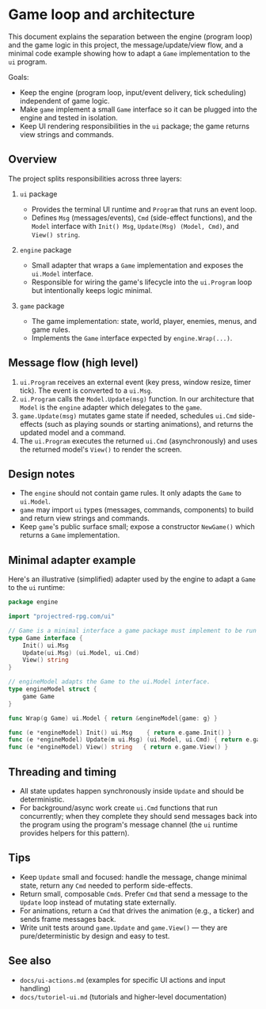 # Game loop and architecture

This document explains the separation between the engine (program loop) and the game logic in this project, the message/update/view flow, and a minimal code example showing how to adapt a `Game` implementation to the `ui` program.

Goals:
- Keep the engine (program loop, input/event delivery, tick scheduling) independent of game logic.
- Make `game` implement a small `Game` interface so it can be plugged into the engine and tested in isolation.
- Keep UI rendering responsibilities in the `ui` package; the game returns view strings and commands.

Overview
-
The project splits responsibilities across three layers:

1. `ui` package
   - Provides the terminal UI runtime and `Program` that runs an event loop.
   - Defines `Msg` (messages/events), `Cmd` (side-effect functions), and the `Model` interface with `Init() Msg`, `Update(Msg) (Model, Cmd)`, and `View() string`.

2. `engine` package
   - Small adapter that wraps a `Game` implementation and exposes the `ui.Model` interface.
   - Responsible for wiring the game's lifecycle into the `ui.Program` loop but intentionally keeps logic minimal.

3. `game` package
   - The game implementation: state, world, player, enemies, menus, and game rules.
   - Implements the `Game` interface expected by `engine.Wrap(...)`.

Message flow (high level)
-
1. `ui.Program` receives an external event (key press, window resize, timer tick). The event is converted to a `ui.Msg`.
2. `ui.Program` calls the `Model.Update(msg)` function. In our architecture that `Model` is the `engine` adapter which delegates to the `game`.
3. `game.Update(msg)` mutates game state if needed, schedules `ui.Cmd` side-effects (such as playing sounds or starting animations), and returns the updated model and a command.
4. The `ui.Program` executes the returned `ui.Cmd` (asynchronously) and uses the returned model's `View()` to render the screen.

Design notes
-
- The `engine` should not contain game rules. It only adapts the `Game` to `ui.Model`.
- `game` may import `ui` types (messages, commands, components) to build and return view strings and commands.
- Keep `game`'s public surface small; expose a constructor `NewGame()` which returns a `Game` implementation.

Minimal adapter example
-
Here's an illustrative (simplified) adapter used by the engine to adapt a `Game` to the `ui` runtime:

```go
package engine

import "projectred-rpg.com/ui"

// Game is a minimal interface a game package must implement to be run by the engine.
type Game interface {
    Init() ui.Msg
    Update(ui.Msg) (ui.Model, ui.Cmd)
    View() string
}

// engineModel adapts the Game to the ui.Model interface.
type engineModel struct {
    game Game
}

func Wrap(g Game) ui.Model { return &engineModel{game: g} }

func (e *engineModel) Init() ui.Msg    { return e.game.Init() }
func (e *engineModel) Update(m ui.Msg) (ui.Model, ui.Cmd) { return e.game.Update(m) }
func (e *engineModel) View() string   { return e.game.View() }
```

Threading and timing
-
- All state updates happen synchronously inside `Update` and should be deterministic.
- For background/async work create `ui.Cmd` functions that run concurrently; when they complete they should send messages back into the program using the program's message channel (the `ui` runtime provides helpers for this pattern).

Tips
-
- Keep `Update` small and focused: handle the message, change minimal state, return any `Cmd` needed to perform side-effects.
- Return small, composable `Cmd`s. Prefer `Cmd` that send a message to the `Update` loop instead of mutating state externally.
- For animations, return a `Cmd` that drives the animation (e.g., a ticker) and sends frame messages back.
- Write unit tests around `game.Update` and `game.View()` — they are pure/deterministic by design and easy to test.

See also
-
- `docs/ui-actions.md` (examples for specific UI actions and input handling)
- `docs/tutoriel-ui.md` (tutorials and higher-level documentation)

